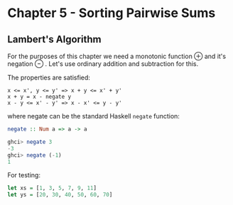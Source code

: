 Chapter 5 - Sorting Pairwise Sums
===============================

Lambert's Algorithm
-------------------

For the purposes of this chapter we need a monotonic function ⊕ and it's 
negation ⊖ . Let's use ordinary addition and subtraction for this.

The properties are satisfied:

    x <= x', y <= y' => x + y <= x' + y'
    x + y = x - negate y
    x - y <= x' - y' => x - x' <= y - y'

where negate can be the standard Haskell `negate` function:

```haskell
negate :: Num a => a -> a

ghci> negate 3
-3
ghci> negate (-1)
1
```

For testing:

```haskell
let xs = [1, 3, 5, 7, 9, 11]
let ys = [20, 30, 40, 50, 60, 70]
```



